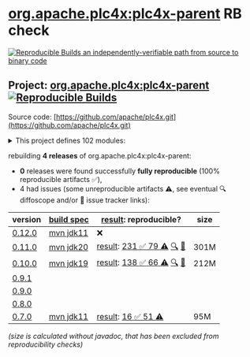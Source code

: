 [org.apache.plc4x:plc4x-parent](https://central.sonatype.com/artifact/org.apache.plc4x/plc4x-parent/versions) RB check
=======

[![Reproducible Builds](https://reproducible-builds.org/images/logos/rb.svg) an independently-verifiable path from source to binary code](https://reproducible-builds.org/)

## Project: [org.apache.plc4x:plc4x-parent](https://central.sonatype.com/artifact/org.apache.plc4x/plc4x-parent/versions) [![Reproducible Builds](https://img.shields.io/endpoint?url=https://raw.githubusercontent.com/jvm-repo-rebuild/reproducible-central/master/content/org/apache/plc4x/plc4x/badge.json)](https://github.com/jvm-repo-rebuild/reproducible-central/blob/master/content/org/apache/plc4x/plc4x/README.md)

Source code: [https://github.com/apache/plc4x.git](https://github.com/apache/plc4x.git)

<details><summary>This project defines 102 modules:</summary>

* [org.apache.plc4x.sandbox:plc4j-driver-discovery](https://central.sonatype.com/artifact/org.apache.plc4x.sandbox/plc4j-driver-discovery/overview)
* [org.apache.plc4x.sandbox:plc4x-sandbox](https://central.sonatype.com/artifact/org.apache.plc4x.sandbox/plc4x-sandbox/overview)
* [org.apache.plc4x.sandbox:test-java-df1-driver](https://central.sonatype.com/artifact/org.apache.plc4x.sandbox/test-java-df1-driver/overview)
* [org.apache.plc4x:plc4j](https://central.sonatype.com/artifact/org.apache.plc4x/plc4j/overview)
* [org.apache.plc4x:plc4j-apache-calcite](https://central.sonatype.com/artifact/org.apache.plc4x/plc4j-apache-calcite/overview)
* [org.apache.plc4x:plc4j-apache-camel](https://central.sonatype.com/artifact/org.apache.plc4x/plc4j-apache-camel/overview)
* [org.apache.plc4x:plc4j-apache-edgent](https://central.sonatype.com/artifact/org.apache.plc4x/plc4j-apache-edgent/overview)
* [org.apache.plc4x:plc4j-apache-kafka](https://central.sonatype.com/artifact/org.apache.plc4x/plc4j-apache-kafka/overview)
* [org.apache.plc4x:plc4j-apache-nifi](https://central.sonatype.com/artifact/org.apache.plc4x/plc4j-apache-nifi/overview)
* [org.apache.plc4x:plc4j-api](https://central.sonatype.com/artifact/org.apache.plc4x/plc4j-api/overview)
* [org.apache.plc4x:plc4j-capture-replay](https://central.sonatype.com/artifact/org.apache.plc4x/plc4j-capture-replay/overview)
* [org.apache.plc4x:plc4j-connection-cache](https://central.sonatype.com/artifact/org.apache.plc4x/plc4j-connection-cache/overview)
* [org.apache.plc4x:plc4j-connection-pool](https://central.sonatype.com/artifact/org.apache.plc4x/plc4j-connection-pool/overview)
* [org.apache.plc4x:plc4j-driver-ab-eth](https://central.sonatype.com/artifact/org.apache.plc4x/plc4j-driver-ab-eth/overview)
* [org.apache.plc4x:plc4j-driver-ads](https://central.sonatype.com/artifact/org.apache.plc4x/plc4j-driver-ads/overview)
* [org.apache.plc4x:plc4j-driver-bacnet](https://central.sonatype.com/artifact/org.apache.plc4x/plc4j-driver-bacnet/overview)
* [org.apache.plc4x:plc4j-driver-c-bus](https://central.sonatype.com/artifact/org.apache.plc4x/plc4j-driver-c-bus/overview)
* [org.apache.plc4x:plc4j-driver-can](https://central.sonatype.com/artifact/org.apache.plc4x/plc4j-driver-can/overview)
* [org.apache.plc4x:plc4j-driver-canopen](https://central.sonatype.com/artifact/org.apache.plc4x/plc4j-driver-canopen/overview)
* [org.apache.plc4x:plc4j-driver-eip](https://central.sonatype.com/artifact/org.apache.plc4x/plc4j-driver-eip/overview)
* [org.apache.plc4x:plc4j-driver-firmata](https://central.sonatype.com/artifact/org.apache.plc4x/plc4j-driver-firmata/overview)
* [org.apache.plc4x:plc4j-driver-iec-60870](https://central.sonatype.com/artifact/org.apache.plc4x/plc4j-driver-iec-60870/overview)
* [org.apache.plc4x:plc4j-driver-knxnetip](https://central.sonatype.com/artifact/org.apache.plc4x/plc4j-driver-knxnetip/overview)
* [org.apache.plc4x:plc4j-driver-mock](https://central.sonatype.com/artifact/org.apache.plc4x/plc4j-driver-mock/overview)
* [org.apache.plc4x:plc4j-driver-modbus](https://central.sonatype.com/artifact/org.apache.plc4x/plc4j-driver-modbus/overview)
* [org.apache.plc4x:plc4j-driver-opcua](https://central.sonatype.com/artifact/org.apache.plc4x/plc4j-driver-opcua/overview)
* [org.apache.plc4x:plc4j-driver-open-protocol](https://central.sonatype.com/artifact/org.apache.plc4x/plc4j-driver-open-protocol/overview)
* [org.apache.plc4x:plc4j-driver-plc4x](https://central.sonatype.com/artifact/org.apache.plc4x/plc4j-driver-plc4x/overview)
* [org.apache.plc4x:plc4j-driver-profinet](https://central.sonatype.com/artifact/org.apache.plc4x/plc4j-driver-profinet/overview)
* [org.apache.plc4x:plc4j-driver-profinet-ng](https://central.sonatype.com/artifact/org.apache.plc4x/plc4j-driver-profinet-ng/overview)
* [org.apache.plc4x:plc4j-driver-s7](https://central.sonatype.com/artifact/org.apache.plc4x/plc4j-driver-s7/overview)
* [org.apache.plc4x:plc4j-driver-simulated](https://central.sonatype.com/artifact/org.apache.plc4x/plc4j-driver-simulated/overview)
* [org.apache.plc4x:plc4j-drivers](https://central.sonatype.com/artifact/org.apache.plc4x/plc4j-drivers/overview)
* [org.apache.plc4x:plc4j-integrations](https://central.sonatype.com/artifact/org.apache.plc4x/plc4j-integrations/overview)
* [org.apache.plc4x:plc4j-nifi-plc4x-nar](https://central.sonatype.com/artifact/org.apache.plc4x/plc4j-nifi-plc4x-nar/overview)
* [org.apache.plc4x:plc4j-nifi-plc4x-processors](https://central.sonatype.com/artifact/org.apache.plc4x/plc4j-nifi-plc4x-processors/overview)
* [org.apache.plc4x:plc4j-opm](https://central.sonatype.com/artifact/org.apache.plc4x/plc4j-opm/overview)
* [org.apache.plc4x:plc4j-osgi](https://central.sonatype.com/artifact/org.apache.plc4x/plc4j-osgi/overview)
* [org.apache.plc4x:plc4j-plc4x-server](https://central.sonatype.com/artifact/org.apache.plc4x/plc4j-plc4x-server/overview)
* [org.apache.plc4x:plc4j-scraper](https://central.sonatype.com/artifact/org.apache.plc4x/plc4j-scraper/overview)
* [org.apache.plc4x:plc4j-scraper-ng](https://central.sonatype.com/artifact/org.apache.plc4x/plc4j-scraper-ng/overview)
* [org.apache.plc4x:plc4j-spi](https://central.sonatype.com/artifact/org.apache.plc4x/plc4j-spi/overview)
* [org.apache.plc4x:plc4j-tools](https://central.sonatype.com/artifact/org.apache.plc4x/plc4j-tools/overview)
* [org.apache.plc4x:plc4j-transport-can](https://central.sonatype.com/artifact/org.apache.plc4x/plc4j-transport-can/overview)
* [org.apache.plc4x:plc4j-transport-pcap-replay](https://central.sonatype.com/artifact/org.apache.plc4x/plc4j-transport-pcap-replay/overview)
* [org.apache.plc4x:plc4j-transport-pcap-shared](https://central.sonatype.com/artifact/org.apache.plc4x/plc4j-transport-pcap-shared/overview)
* [org.apache.plc4x:plc4j-transport-raw-socket](https://central.sonatype.com/artifact/org.apache.plc4x/plc4j-transport-raw-socket/overview)
* [org.apache.plc4x:plc4j-transport-serial](https://central.sonatype.com/artifact/org.apache.plc4x/plc4j-transport-serial/overview)
* [org.apache.plc4x:plc4j-transport-socketcan](https://central.sonatype.com/artifact/org.apache.plc4x/plc4j-transport-socketcan/overview)
* [org.apache.plc4x:plc4j-transport-tcp](https://central.sonatype.com/artifact/org.apache.plc4x/plc4j-transport-tcp/overview)
* [org.apache.plc4x:plc4j-transport-test](https://central.sonatype.com/artifact/org.apache.plc4x/plc4j-transport-test/overview)
* [org.apache.plc4x:plc4j-transport-udp](https://central.sonatype.com/artifact/org.apache.plc4x/plc4j-transport-udp/overview)
* [org.apache.plc4x:plc4j-transport-virtualcan](https://central.sonatype.com/artifact/org.apache.plc4x/plc4j-transport-virtualcan/overview)
* [org.apache.plc4x:plc4j-transports](https://central.sonatype.com/artifact/org.apache.plc4x/plc4j-transports/overview)
* [org.apache.plc4x:plc4j-ui](https://central.sonatype.com/artifact/org.apache.plc4x/plc4j-ui/overview)
* [org.apache.plc4x:plc4j-utils](https://central.sonatype.com/artifact/org.apache.plc4x/plc4j-utils/overview)
* [org.apache.plc4x:plc4j-utils-pcap-replay](https://central.sonatype.com/artifact/org.apache.plc4x/plc4j-utils-pcap-replay/overview)
* [org.apache.plc4x:plc4j-utils-pcap-shared](https://central.sonatype.com/artifact/org.apache.plc4x/plc4j-utils-pcap-shared/overview)
* [org.apache.plc4x:plc4j-utils-plc-simulator](https://central.sonatype.com/artifact/org.apache.plc4x/plc4j-utils-plc-simulator/overview)
* [org.apache.plc4x:plc4j-utils-raw-sockets](https://central.sonatype.com/artifact/org.apache.plc4x/plc4j-utils-raw-sockets/overview)
* [org.apache.plc4x:plc4j-utils-test-generator](https://central.sonatype.com/artifact/org.apache.plc4x/plc4j-utils-test-generator/overview)
* [org.apache.plc4x:plc4j-utils-test-utils](https://central.sonatype.com/artifact/org.apache.plc4x/plc4j-utils-test-utils/overview)
* [org.apache.plc4x:plc4net](https://central.sonatype.com/artifact/org.apache.plc4x/plc4net/overview)
* [org.apache.plc4x:plc4x-build-utils](https://central.sonatype.com/artifact/org.apache.plc4x/plc4x-build-utils/overview)
* [org.apache.plc4x:plc4x-build-utils-language-base-freemarker](https://central.sonatype.com/artifact/org.apache.plc4x/plc4x-build-utils-language-base-freemarker/overview)
* [org.apache.plc4x:plc4x-build-utils-language-c](https://central.sonatype.com/artifact/org.apache.plc4x/plc4x-build-utils-language-c/overview)
* [org.apache.plc4x:plc4x-build-utils-language-java](https://central.sonatype.com/artifact/org.apache.plc4x/plc4x-build-utils-language-java/overview)
* [org.apache.plc4x:plc4x-build-utils-protocol-base-mspec](https://central.sonatype.com/artifact/org.apache.plc4x/plc4x-build-utils-protocol-base-mspec/overview)
* [org.apache.plc4x:plc4x-build-utils-protocol-test](https://central.sonatype.com/artifact/org.apache.plc4x/plc4x-build-utils-protocol-test/overview)
* [org.apache.plc4x:plc4x-code-generation](https://central.sonatype.com/artifact/org.apache.plc4x/plc4x-code-generation/overview)
* [org.apache.plc4x:plc4x-code-generation-language-base-freemarker](https://central.sonatype.com/artifact/org.apache.plc4x/plc4x-code-generation-language-base-freemarker/overview)
* [org.apache.plc4x:plc4x-code-generation-language-c](https://central.sonatype.com/artifact/org.apache.plc4x/plc4x-code-generation-language-c/overview)
* [org.apache.plc4x:plc4x-code-generation-language-cs](https://central.sonatype.com/artifact/org.apache.plc4x/plc4x-code-generation-language-cs/overview)
* [org.apache.plc4x:plc4x-code-generation-language-java](https://central.sonatype.com/artifact/org.apache.plc4x/plc4x-code-generation-language-java/overview)
* [org.apache.plc4x:plc4x-code-generation-protocol-base-mspec](https://central.sonatype.com/artifact/org.apache.plc4x/plc4x-code-generation-protocol-base-mspec/overview)
* [org.apache.plc4x:plc4x-code-generation-protocol-test](https://central.sonatype.com/artifact/org.apache.plc4x/plc4x-code-generation-protocol-test/overview)
* [org.apache.plc4x:plc4x-opcua-server](https://central.sonatype.com/artifact/org.apache.plc4x/plc4x-opcua-server/overview)
* [org.apache.plc4x:plc4x-parent](https://central.sonatype.com/artifact/org.apache.plc4x/plc4x-parent/overview)
* [org.apache.plc4x:plc4x-protocols](https://central.sonatype.com/artifact/org.apache.plc4x/plc4x-protocols/overview)
* [org.apache.plc4x:plc4x-protocols-ab-eth](https://central.sonatype.com/artifact/org.apache.plc4x/plc4x-protocols-ab-eth/overview)
* [org.apache.plc4x:plc4x-protocols-ads](https://central.sonatype.com/artifact/org.apache.plc4x/plc4x-protocols-ads/overview)
* [org.apache.plc4x:plc4x-protocols-amsads](https://central.sonatype.com/artifact/org.apache.plc4x/plc4x-protocols-amsads/overview)
* [org.apache.plc4x:plc4x-protocols-bacnetip](https://central.sonatype.com/artifact/org.apache.plc4x/plc4x-protocols-bacnetip/overview)
* [org.apache.plc4x:plc4x-protocols-c-bus](https://central.sonatype.com/artifact/org.apache.plc4x/plc4x-protocols-c-bus/overview)
* [org.apache.plc4x:plc4x-protocols-canopen](https://central.sonatype.com/artifact/org.apache.plc4x/plc4x-protocols-canopen/overview)
* [org.apache.plc4x:plc4x-protocols-df1](https://central.sonatype.com/artifact/org.apache.plc4x/plc4x-protocols-df1/overview)
* [org.apache.plc4x:plc4x-protocols-eip](https://central.sonatype.com/artifact/org.apache.plc4x/plc4x-protocols-eip/overview)
* [org.apache.plc4x:plc4x-protocols-firmata](https://central.sonatype.com/artifact/org.apache.plc4x/plc4x-protocols-firmata/overview)
* [org.apache.plc4x:plc4x-protocols-genericcan](https://central.sonatype.com/artifact/org.apache.plc4x/plc4x-protocols-genericcan/overview)
* [org.apache.plc4x:plc4x-protocols-iec-60870](https://central.sonatype.com/artifact/org.apache.plc4x/plc4x-protocols-iec-60870/overview)
* [org.apache.plc4x:plc4x-protocols-knxnetip](https://central.sonatype.com/artifact/org.apache.plc4x/plc4x-protocols-knxnetip/overview)
* [org.apache.plc4x:plc4x-protocols-modbus](https://central.sonatype.com/artifact/org.apache.plc4x/plc4x-protocols-modbus/overview)
* [org.apache.plc4x:plc4x-protocols-mqtt](https://central.sonatype.com/artifact/org.apache.plc4x/plc4x-protocols-mqtt/overview)
* [org.apache.plc4x:plc4x-protocols-opcua](https://central.sonatype.com/artifact/org.apache.plc4x/plc4x-protocols-opcua/overview)
* [org.apache.plc4x:plc4x-protocols-open-protocol](https://central.sonatype.com/artifact/org.apache.plc4x/plc4x-protocols-open-protocol/overview)
* [org.apache.plc4x:plc4x-protocols-plc4x](https://central.sonatype.com/artifact/org.apache.plc4x/plc4x-protocols-plc4x/overview)
* [org.apache.plc4x:plc4x-protocols-plc4x-api](https://central.sonatype.com/artifact/org.apache.plc4x/plc4x-protocols-plc4x-api/overview)
* [org.apache.plc4x:plc4x-protocols-profinet](https://central.sonatype.com/artifact/org.apache.plc4x/plc4x-protocols-profinet/overview)
* [org.apache.plc4x:plc4x-protocols-s7](https://central.sonatype.com/artifact/org.apache.plc4x/plc4x-protocols-s7/overview)
* [org.apache.plc4x:plc4x-protocols-simulated](https://central.sonatype.com/artifact/org.apache.plc4x/plc4x-protocols-simulated/overview)
* [org.apache.plc4x:plc4x-protocols-socketcan](https://central.sonatype.com/artifact/org.apache.plc4x/plc4x-protocols-socketcan/overview)
* [org.apache.plc4x:plc4x-tools](https://central.sonatype.com/artifact/org.apache.plc4x/plc4x-tools/overview)
</details>

rebuilding **4 releases** of org.apache.plc4x:plc4x-parent:
- **0** releases were found successfully **fully reproducible** (100% reproducible artifacts :white_check_mark:),
- 4 had issues (some unreproducible artifacts :warning:, see eventual :mag: diffoscope and/or :memo: issue tracker links):

| version | [build spec](/BUILDSPEC.md) | [result](https://reproducible-builds.org/docs/jvm/): reproducible? | size |
| -- | --------- | ------ | -- |
| [0.12.0](https://central.sonatype.com/artifact/org.apache.plc4x/plc4x-parent/0.12.0/pom) | [mvn jdk11](plc4x-0.12.0.buildspec) | :x: | |
| [0.11.0](https://central.sonatype.com/artifact/org.apache.plc4x/plc4x-parent/0.11.0/pom) | [mvn jdk20](plc4x-0.11.0.buildspec) | [result](plc4x-parent-0.11.0.buildinfo): [231 :white_check_mark:  79 :warning:](plc4x-parent-0.11.0.buildcompare) [:mag:](plc4x-parent-0.11.0.diffoscope) [:memo:](https://github.com/apache/plc4x/pull/1202) | 301M |
| [0.10.0](https://central.sonatype.com/artifact/org.apache.plc4x/plc4x-parent/0.10.0/pom) | [mvn jdk19](plc4x-0.10.0.buildspec) | [result](plc4x-parent-0.10.0.buildinfo): [138 :white_check_mark:  66 :warning:](plc4x-parent-0.10.0.buildcompare) [:mag:](plc4x-parent-0.10.0.diffoscope) [:memo:](https://github.com/apache/plc4x/pull/1202) | 212M |
| [0.9.1](https://central.sonatype.com/artifact/org.apache.plc4x/plc4x-parent/0.9.1/pom) | | | |
| [0.9.0](https://central.sonatype.com/artifact/org.apache.plc4x/plc4x-parent/0.9.0/pom) | | | |
| [0.8.0](https://central.sonatype.com/artifact/org.apache.plc4x/plc4x-parent/0.8.0/pom) | | | |
| [0.7.0](https://central.sonatype.com/artifact/org.apache.plc4x/plc4x-parent/0.7.0/pom) | [mvn jdk11](plc4x-0.7.0.buildspec) | [result](plc4x-tools-0.7.0.buildinfo): [16 :white_check_mark:  51 :warning:](plc4x-tools-0.7.0.buildcompare) | 95M |

<i>(size is calculated without javadoc, that has been excluded from reproducibility checks)</i>
